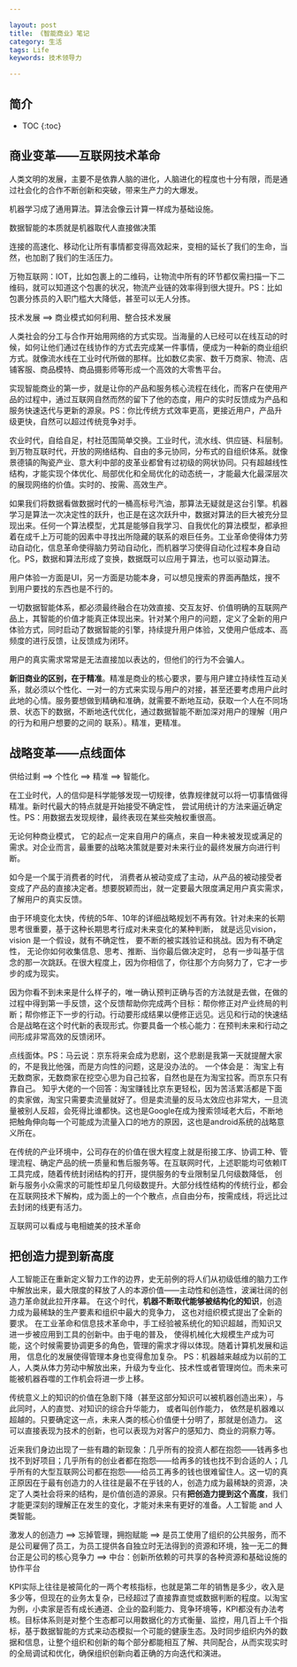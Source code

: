 ```yaml
---

layout: post
title: 《智能商业》笔记
category: 生活
tags: Life
keywords: 技术领导力

---
```


## 简介

* TOC
{:toc}

## 商业变革——互联网技术革命

人类文明的发展，主要不是依靠人脑的进化，人脑进化的程度也十分有限，而是通过社会化的合作不断创新和突破，带来生产力的大爆发。

机器学习成了通用算法。算法会像云计算一样成为基础设施。

数据智能的本质就是机器取代人直接做决策

连接的高速化、移动化让所有事情都变得高效起来，变相的延长了我们的生命，当然，也加剧了我们的生活压力。

万物互联网：IOT，比如包裹上的二维码，让物流中所有的环节都仅需扫描一下二维码，就可以知道这个包裹的状况，物流产业链的效率得到很大提升。PS：比如包裹分拣员的入职门槛大大降低，甚至可以无人分拣。

技术发展 ==> 商业模式如何利用、整合技术发展

人类社会的分工与合作开始用网络的方式实现。当海量的人已经可以在线互动的时候，如何让他们通过在线协作的方式去完成某一件事情，便成为一种新的商业组织方式。就像流水线在工业时代所做的那样。比如数亿卖家、数千万商家、物流、店铺客服、商品模特、商品摄影师等形成一个高效的大零售平台。

实现智能商业的第一步，就是让你的产品和服务核心流程在线化，而客户在使用产品的过程中，通过互联网自然而然的留下了他的态度，用户的实时反馈成为产品和服务快速迭代与更新的源泉。PS：你比传统方式效率更高，更接近用户，产品升级更快，自然可以超过传统竞争对手。

农业时代，自给自足，村社范围简单交换。工业时代，流水线、供应链、科层制。到万物互联时代，开放的网络结构、自由的多元协同，分布式的自组织体系。就像景德镇的陶瓷产业、意大利中部的皮革业都曾有过初级的网状协同。只有超越线性结构，才能实现个体优化、局部优化和全局优化的动态统一，才能最大化最深层次的展现网络的价值。实时的、按需、高效生产。

如果我们将数据看做数据时代的一桶高标号汽油，那算法无疑就是这台引擎。机器学习是算法一次决定性的跃升，也正是在这次跃升中，数据对算法的巨大被充分显现出来。任何一个算法模型，尤其是能够自我学习、自我优化的算法模型，都承担着在成千上万可能的因素中寻找出所隐藏的联系的艰巨任务。工业革命使得体力劳动自动化，信息革命使得脑力劳动自动化，而机器学习使得自动化过程本身自动化。PS，数据和算法形成了变换，数据既可以应用于算法，也可以驱动算法。

用户体验一方面是UI，另一方面是功能本身，可以想见搜索的界面再酷炫，搜不到用户要找的东西也是不行的。

一切数据智能体系，都必须最终融合在功效直接、交互友好、价值明确的互联网产品上，其智能的价值才能真正体现出来。针对某个用户的问题，定义了全新的用户体验方式，同时启动了数据智能的引擎，持续提升用户体验，又使用户低成本、高频度的进行反馈，让反馈成为闭环。

用户的真实需求常常是无法直接加以表达的，但他们的行为不会骗人。

**新旧商业的区别，在于精准**。精准是商业的核心要求，要与用户建立持续性互动关系，就必须以个性化、一对一的方式来实现与用户的对接，甚至还要考虑用户此时此地的心情。服务要想做到精确和准确，就需要不断地互动，获取一个人在不同场景、状态下的数据，不断地迭代优化，通过数据智能不断加深对用户的理解（用户的行为和用户想要的之间的 联系）。精准，更精准。

## 战略变革——点线面体

供给过剩 ==> 个性化 ==> 精准 ==> 智能化。

在工业时代，人的信仰是科学能够发现一切规律，依靠规律就可以将一切事情做得精准。新时代最大的特点就是开始接受不确定性， 尝试用统计的方法来逼近确定性。PS：用数据去发现规律，最终表现在某些突触权重很高。

无论何种商业模式， 它的起点一定来自用户的痛点，来自一种未被发现或满足的需求。对企业而言，最重要的战略决策就是要对未来行业的最终发展方向进行判断。

如今是一个属于消费者的时代， 消费者从被动变成了主动，从产品的被动接受者变成了产品的直接决定者。想要脱颖而出，就一定要最大限度满足用户真实需求，了解用户的真实反馈。

由于环境变化太快，传统的5年、10年的详细战略规划不再有效。针对未来的长期思考很重要，基于这种长期思考行成对未来变化的某种判断， 就是远见vision，vision 是一个假设，就有不确定性， 要不断的被实践验证和挑战。因为有不确定性， 无论你如何收集信息、思考、推断、当你最后做决定时， 总有一步叫基于信念的那一次跳跃。在很大程度上，因为你相信了，你往那个方向努力了，它才一步步的成为现实。 

因为你看不到未来是什么样子的，唯一确认预判正确与否的方法就是去做，在做的过程中得到第一手反馈，这个反馈帮助你完成两个目标：帮你修正对产业终局的判断；帮你修正下一步的行动。行动要形成结果以便修正远见。远见和行动的快速结合是战略在这个时代新的表现形式。你要具备一个核心能力：在预判未来和行动之间形成非常高效的反馈闭环。

点线面体。PS：马云说：京东将来会成为悲剧，这个悲剧是我第一天就提醒大家的，不是我比他强，而是方向性的问题，这是没办法的。 一个体会是： 淘宝上有无数商家，无数商家在挖空心思为自己拉客，自然也是在为淘宝拉客。而京东只有靠自己。 知乎大佬的一个回答：淘宝赚钱比京东更轻松，因为苦活累活都是下面的卖家做，淘宝只需要卖流量就好了。但是卖流量的反马太效应也非常大，一旦流量被别人反超，会死得比谁都快。这也是Google在成为搜索领域老大后，不断地把触角伸向每一个可能成为流量入口的地方的原因，这也是android系统的战略意义所在。

在传统的产业环境中，公司存在的价值在很大程度上就是衔接工序、协调工种、管理流程、确定产品的统一质量和售后服务等。在互联网时代，上述职能均可依赖IT工具完成，随着传统封闭结构的打开，提供服务的专业限制呈几何级数降低， 创新与服务小众需求的可能性却呈几何级数提升。大部分线性结构的传统行业，都会在互联网技术下解构，成为面上的一个个散点，点自由分布，按需成线，将远比过去封闭的线更有活力。

互联网可以看成与电相媲美的技术革命

## 把创造力提到新高度

人工智能正在重新定义智力工作的边界，史无前例的将人们从初级低维的脑力工作中解放出来，最大限度的释放了人的本源价值——主动性和创造性，波澜壮阔的创造力革命就此拉开序幕。 在这个时代，**机器不断取代能够被结构化的知识**，创造力成为最稀缺的生产要素和组织中最大的竞争力， 这也对组织模式提出了全新的要求。 
在工业革命和信息技术革命中，手工经验被系统化的知识超越，而知识又进一步被应用到工具的创新中。由于电的普及， 使得机械化大规模生产成为可能，这个时候需要协调更多的角色，管理的需求才得以体现。随着计算机发展和运用， 信息化的发展使得管理本身也变得愈加复杂。 PS：机器越来越成为以前的工人，人类从体力劳动中解放出来，升级为专业化、技术性或者管理岗位。而未来可能被机器吞噬的工作机会将进一步上移。

传统意义上的知识的价值在急剧下降（甚至这部分知识可以被机器创造出来），与此同时，人的直觉、对知识的综合升华能力， 或者叫创作能力， 依然是机器难以超越的。只要确定这一点，未来人类的核心价值便十分明了，那就是创造力。 这可以直接表现为技术的创新，也可以表现为对客户的感知力、商业的洞察力等。

近来我们身边出现了一些有趣的新现象：几乎所有的投资人都在抱怨——钱再多也找不到好项目；几乎所有的创业者都在抱怨——给再多的钱也找不到合适的人；几乎所有的大型互联网公司都在抱怨——给员工再多的钱也很难留住人。这一切的真正原因在于最有创造力的人往往是最不在乎钱的人，创造力成为最稀缺的资源，决定了人类社会将来的结构，是价值创造的源泉。只有**把创造力提到这个高度**，我们才能更深刻的理解正在发生的变化，才能对未来有更好的准备。人工智能 and 人类智能。


激发人的创造力 ==> 忘掉管理，拥抱赋能 ==> 是员工使用了组织的公共服务，而不是公司雇佣了员工，为员工提供各自独立时无法得到的资源和环境，独一无二的舞台正是公司的核心竞争力 ==> 中台：创新所依赖的可共享的各种资源和基础设施的协作平台

KPI实际上往往是被简化的一两个考核指标，也就是第二年的销售是多少，收入是多少等，但现在的业务太复杂，已经超过了直接靠直觉或数据判断的程度。以淘宝为例，小卖家是否有成长通道、企业的盈利能力、竞争环境等，KPI都没有办法考核。目标体系则是对整个生态都可以用数据化的方式衡量、监控，用几百上千个指标，基于数据智能的方式来动态模拟一个可能的健康生态。及时同步组织内外的数据和信息，让整个组织和创新的每个部分都能相互了解、共同配合，从而实现实时的全局调试和优化，确保组织创新向着正确的方向迭代和演进。